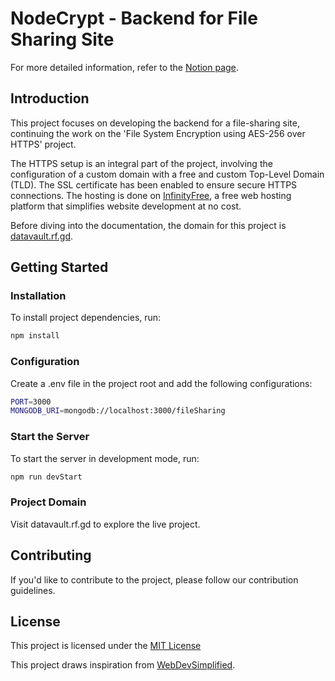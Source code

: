 # NodeCrypt - Backend for File Sharing Site

For more detailed information, refer to the [Notion page](https://deadgawk.notion.site/NodeCrypt-Backend-for-File-Sharing-Site-a4c7c2f271e54173995d3775b166973a?pvs=4).

## Introduction

This project focuses on developing the backend for a file-sharing site, continuing the work on the 'File System Encryption using AES-256 over HTTPS' project.

The HTTPS setup is an integral part of the project, involving the configuration of a custom domain with a free and custom Top-Level Domain (TLD). The SSL certificate has been enabled to ensure secure HTTPS connections. The hosting is done on [InfinityFree](https://www.infinityfree.com/), a free web hosting platform that simplifies website development at no cost.

Before diving into the documentation, the domain for this project is [datavault.rf.gd](https://datavault.rf.gd).


## Getting Started

### Installation

To install project dependencies, run:

```bash
npm install
```

### Configuration

Create a .env file in the project root and add the following configurations:

```bash
PORT=3000
MONGODB_URI=mongodb://localhost:3000/fileSharing
```

### Start the Server

To start the server in development mode, run:

```bash
npm run devStart
```

### Project Domain

Visit datavault.rf.gd to explore the live project.

## Contributing

If you'd like to contribute to the project, please follow our contribution guidelines.

## License

This project is licensed under the [MIT License](https://github.com/Gaoh19/NodeCrypt/blob/4b60013a209ac983e495247140cbbac9956893bf/LICENSE)

This project draws inspiration from [WebDevSimplified](https://github.com/WebDevSimplified/file-sharing-node-js.git).

